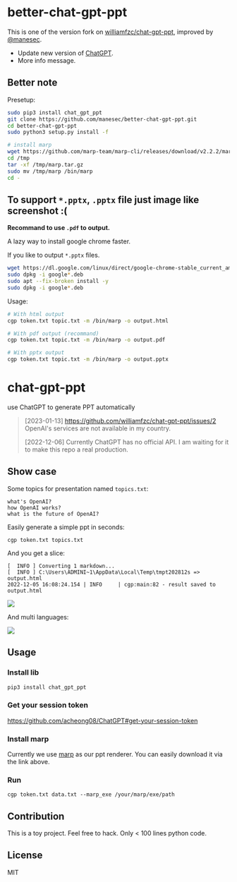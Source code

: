 # better-chat-gpt-ppt

This is one of the version fork on [williamfzc/chat-gpt-ppt](https://github.com/williamfzc/chat-gpt-ppt), improved by [@manesec](https://github.com/manesec).

+ Update new version of [ChatGPT](https://github.com/acheong08/ChatGPT).
+ More info message.


## Better note

Presetup:

```bash
sudo pip3 install chat_gpt_ppt
git clone https://github.com/manesec/better-chat-gpt-ppt.git
cd better-chat-gpt-ppt
sudo python3 setup.py install -f

# install marp
wget https://github.com/marp-team/marp-cli/releases/download/v2.2.2/marp-cli-v2.2.2-linux.tar.gz -O /tmp/marp.tar.gz
cd /tmp 
tar -xf /tmp/marp.tar.gz
sudo mv /tmp/marp /bin/marp
cd -
```

## To support `*.pptx`, `.pptx` file just image like screenshot :( 
**Recommand to use `.pdf` to output.**

A lazy way to install google chrome faster.

If you like to output `*.pptx` files.

```bash
wget https://dl.google.com/linux/direct/google-chrome-stable_current_amd64.deb
sudo dpkg -i google*.deb
sudo apt --fix-broken install -y
sudo dpkg -i google*.deb
```

Usage:
```bash
# With html output
cgp token.txt topic.txt -m /bin/marp -o output.html

# With pdf output (recommand)
cgp token.txt topic.txt -m /bin/marp -o output.pdf

# With pptx output 
cgp token.txt topic.txt -m /bin/marp -o output.pptx
```

# chat-gpt-ppt

use ChatGPT to generate PPT automatically

> [2023-01-13] https://github.com/williamfzc/chat-gpt-ppt/issues/2 OpenAI's services are not available in my country.
>
> [2022-12-06] Currently ChatGPT has no official API. I am waiting for it to make this repo a real production.

## Show case

Some topics for presentation named `topics.txt`:

```
what's OpenAI?
how OpenAI works?
what is the future of OpenAI?
```

Easily generate a simple ppt in seconds:

```
cgp token.txt topics.txt
```

And you get a slice:

```
[  INFO ] Converting 1 markdown...
[  INFO ] C:\Users\ADMINI~1\AppData\Local\Temp\tmpt202812s => output.html
2022-12-05 16:08:24.154 | INFO     | cgp:main:82 - result saved to output.html
```

![](./example/sample.png)

And multi languages:

![](./example/sample-chi.png)

## Usage

### Install lib

```python
pip3 install chat_gpt_ppt
```

### Get your session token

https://github.com/acheong08/ChatGPT#get-your-session-token

### Install marp

Currently we use [marp](https://github.com/marp-team/marp-cli/releases/tag/v2.2.2) as our ppt renderer.
You can easily download it via the link above.

### Run

```
cgp token.txt data.txt --marp_exe /your/marp/exe/path
```

## Contribution

This is a toy project.
Feel free to hack. Only < 100 lines python code.

## License

MIT
